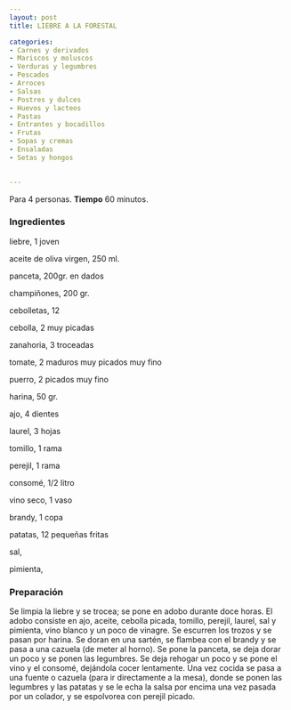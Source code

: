 ```yaml
---
layout: post
title: LIEBRE A LA FORESTAL

categories:
- Carnes y derivados
- Mariscos y moluscos
- Verduras y legumbres
- Pescados
- Arroces
- Salsas
- Postres y dulces
- Huevos y lacteos
- Pastas
- Entrantes y bocadillos
- Frutas
- Sopas y cremas
- Ensaladas
- Setas y hongos
 

---
```

Para 4 personas.
<b>Tiempo</b> 60 minutos.

<h3>Ingredientes</h3>

liebre, 1 joven

aceite de oliva virgen, 250 ml.

panceta, 200gr. en dados

champiñones, 200 gr.

cebolletas, 12

cebolla, 2 muy picadas

zanahoria, 3 troceadas

tomate, 2 maduros muy picados muy fino

puerro, 2 picados muy fino

harina, 50 gr.

ajo, 4 dientes

laurel, 3 hojas

tomillo, 1 rama

perejil, 1 rama

consomé, 1/2 litro

vino seco, 1 vaso

brandy, 1 copa

patatas, 12 pequeñas fritas

sal,

pimienta,

<h3>Preparación</h3>

Se limpia la liebre y se trocea; se pone en adobo durante doce horas. El adobo consiste en ajo, aceite, cebolla picada, tomillo, perejil, laurel, sal y pimienta, vino blanco y un poco de vinagre. Se escurren los trozos y se pasan por harina. Se doran en una sartén, se flambea con el brandy y se pasa a una cazuela (de meter al horno). Se pone la panceta, se deja dorar un poco y se ponen las legumbres. Se deja rehogar un poco y se pone el vino y el consomé, dejándola cocer lentamente. Una vez cocida se pasa a una fuente o cazuela (para ir directamente a la mesa), donde se ponen las legumbres y las patatas y se le echa la salsa por encima una vez pasada por un colador, y se espolvorea con perejil picado.

